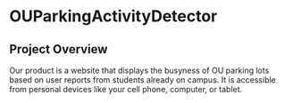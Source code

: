 # OUParkingActivityDetector

## Project Overview
Our product is a website that displays the busyness of OU parking lots based on user reports from students already on campus. It is accessible from personal devices like your cell phone, computer, or tablet.

